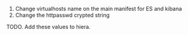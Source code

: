 1. Change virtualhosts name on the main manifest for ES and kibana
2. Change the httpasswd crypted string


TODO.
Add these values to hiera.
